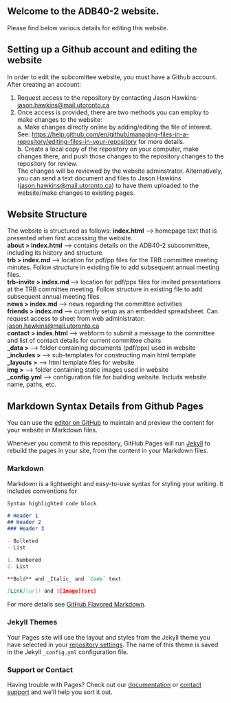 ## Welcome to the ADB40-2 website.
Please find below various details for editing this website.

## Setting up a Github account and editing the website
In order to edit the subcomittee website, you must have a Github account. After creating an account:
1. Request access to the repository by contacting Jason Hawkins: jason.hawkins@mail.utoronto.ca
2. Once access is provided, there are two methods you can employ to make changes to the website:  
  a. Make changes directly online by adding/editing the file of interest. See: https://help.github.com/en/github/managing-files-in-a-repository/editing-files-in-your-repository for more details.  
  b. Create a local copy of the repository on your computer, make changes there, and push those changes to the repository changes to the repository for review.  
The changes will be reviewed by the website adminstrator. Alternatively, you can send a text document and files to Jason Hawkins (jason.hawkins@mail.utoronto.ca) to have them uploaded to the website/make changes to existing pages.

## Website Structure
The website is structured as follows: 
**index.html** --> homepage text that is presented when first accessing the website.  
**about > index.html** --> contains details on the ADB40-2 subcommittee, including its history and structure  
**trb > index.md** --> location for pdf/pp files for the TRB committee meeting minutes. Follow structure in existing file to add subsequent annual meeting files.  
**trb-invite > index.md** --> location for pdf/ppx files for invited presentations at the TRB committee meeting. Follow structure in existing file to add subsequent annual meeting files.  
**news > index.md** --> news regarding the committee activities  
**friends > index.md** --> currently setup as an embedded spreadsheet. Can request access to sheet from web administrator: jason.hawkins@mail.utoronto.ca  
**contact > index.html** --> webform to submit a message to the committee and list of contact details for current committee chairs   
**_data >** --> folder containing documents (pdf/ppx) used in website  
**_includes >** --> sub-templates for constructing main html template  
**_layouts >** --> html template files for website  
**img >** --> folder containing static images used in website  
**_config.yml** --> configuration file for building website. Includs website name, paths, etc.

## Markdown Syntax Details from Github Pages

You can use the [editor on GitHub](https://github.com/ADB40-2/ADB40-2/edit/master/README.md) to maintain and preview the content for your website in Markdown files.

Whenever you commit to this repository, GitHub Pages will run [Jekyll](https://jekyllrb.com/) to rebuild the pages in your site, from the content in your Markdown files.

### Markdown

Markdown is a lightweight and easy-to-use syntax for styling your writing. It includes conventions for

```markdown
Syntax highlighted code block

# Header 1
## Header 2
### Header 3

- Bulleted
- List

1. Numbered
2. List

**Bold** and _Italic_ and `Code` text

[Link](url) and ![Image](src)
```

For more details see [GitHub Flavored Markdown](https://guides.github.com/features/mastering-markdown/).

### Jekyll Themes

Your Pages site will use the layout and styles from the Jekyll theme you have selected in your [repository settings](https://github.com/ADB40-2/ADB40-2/settings). The name of this theme is saved in the Jekyll `_config.yml` configuration file.

### Support or Contact

Having trouble with Pages? Check out our [documentation](https://help.github.com/categories/github-pages-basics/) or [contact support](https://github.com/contact) and we’ll help you sort it out.
